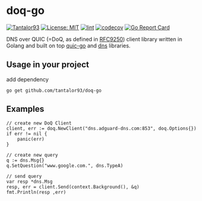 # doq-go
[![Tantalor93](https://circleci.com/gh/Tantalor93/doq-go/tree/main.svg?style=svg)](https://circleci.com/gh/Tantalor93/doq-go?branch=main)
[![License: MIT](https://img.shields.io/badge/License-MIT-yellow.svg)](LICENSE)
[![lint](https://github.com/Tantalor93/doq-go/actions/workflows/lint.yml/badge.svg?branch=main)](https://github.com/Tantalor93/doq-go/actions/workflows/lint.yml)
[![codecov](https://codecov.io/gh/Tantalor93/doq-go/branch/main/graph/badge.svg?token=77659YBXM8)](https://codecov.io/gh/Tantalor93/doq-go)
[![Go Report Card](https://goreportcard.com/badge/github.com/tantalor93/doq-go)](https://goreportcard.com/report/github.com/tantalor93/doq-go)

DNS over QUIC (=DoQ, as defined in [RFC9250](https://datatracker.ietf.org/doc/rfc9250/)) client library written in Golang and built on top [quic-go](https://github.com/quic-go/quic-go) and [dns](https://github.com/miekg/dns)
libraries.

## Usage in your project
add dependency
```
go get github.com/tantalor93/doq-go
```

## Examples
```
// create new DoQ Client
client, err := doq.NewClient("dns.adguard-dns.com:853", doq.Options{})
if err != nil {
    panic(err)
}

// create new query
q := dns.Msg{}
q.SetQuestion("www.google.com.", dns.TypeA)

// send query
var resp *dns.Msg
resp, err = client.Send(context.Background(), &q)
fmt.Println(resp ,err)
```
